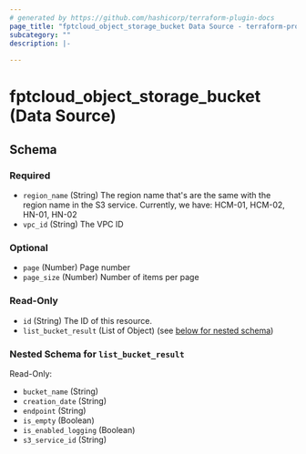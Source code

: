 ```yaml
---
# generated by https://github.com/hashicorp/terraform-plugin-docs
page_title: "fptcloud_object_storage_bucket Data Source - terraform-provider-fptcloud"
subcategory: ""
description: |-
  
---
```


# fptcloud_object_storage_bucket (Data Source)





<!-- schema generated by tfplugindocs -->
## Schema

### Required

- `region_name` (String) The region name that's are the same with the region name in the S3 service. Currently, we have: HCM-01, HCM-02, HN-01, HN-02
- `vpc_id` (String) The VPC ID

### Optional

- `page` (Number) Page number
- `page_size` (Number) Number of items per page

### Read-Only

- `id` (String) The ID of this resource.
- `list_bucket_result` (List of Object) (see [below for nested schema](#nestedatt--list_bucket_result))

<a id="nestedatt--list_bucket_result"></a>
### Nested Schema for `list_bucket_result`

Read-Only:

- `bucket_name` (String)
- `creation_date` (String)
- `endpoint` (String)
- `is_empty` (Boolean)
- `is_enabled_logging` (Boolean)
- `s3_service_id` (String)
